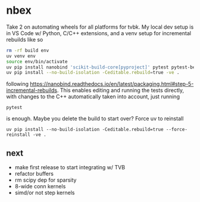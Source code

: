 nbex
====

Take 2 on automating wheels for all platforms for tvbk.  My local dev setup is
in VS Code w/ Python, C/C++ extensions, and a venv setup for incremental rebuilds like so
```bash
rm -rf build env
uv venv env
source env/bin/activate
uv pip install nanobind 'scikit-build-core[pyproject]' pytest pytest-benchmark numpy cibuildwheel scipy 
uv pip install --no-build-isolation -Ceditable.rebuild=true -ve .
```
following https://nanobind.readthedocs.io/en/latest/packaging.html#step-5-incremental-rebuilds.
This enables editing and running the tests directly, with changes to the C++ automatically
taken into account, just running
```
pytest
```
is enough.  Maybe you delete the build to start over? Force uv to reinstall
```
uv pip install --no-build-isolation -Ceditable.rebuild=true --force-reinstall -ve .
```

## next

- make first release to start integrating w/ TVB
- refactor buffers
- rm scipy dep for sparsity
- 8-wide conn kernels
- simd/or not step kernels
